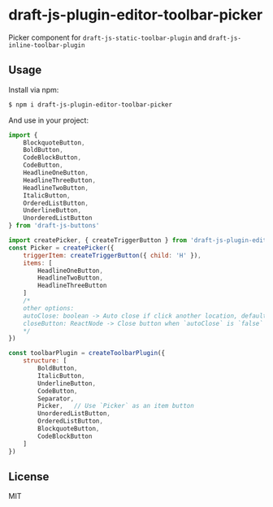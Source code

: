 # draft-js-plugin-editor-toolbar-picker
Picker component for `draft-js-static-toolbar-plugin` and `draft-js-inline-toolbar-plugin`

## Usage

Install via npm:

```bash
$ npm i draft-js-plugin-editor-toolbar-picker
```

And use in your project:

```js
import {
	BlockquoteButton,
	BoldButton,
	CodeBlockButton,
	CodeButton,
	HeadlineOneButton,
	HeadlineThreeButton,
	HeadlineTwoButton,
	ItalicButton,
	OrderedListButton,
	UnderlineButton,
	UnorderedListButton
} from 'draft-js-buttons'

import createPicker, { createTriggerButton } from 'draft-js-plugin-editor-toolbar-picker'
const Picker = createPicker({
	triggerItem: createTriggerButton({ child: 'H' }),
	items: [
		HeadlineOneButton,
		HeadlineTwoButton,
		HeadlineThreeButton
	]
	/* 
	other options:
	autoClose: boolean -> Auto close if click another location, default `true`
	closeButton: ReactNode -> Close button when `autoClose` is `false`
	*/
})

const toolbarPlugin = createToolbarPlugin({
	structure: [
		BoldButton,
		ItalicButton,
		UnderlineButton,
		CodeButton,
		Separator,
		Picker,   // Use `Picker` as an item button
		UnorderedListButton,
		OrderedListButton,
		BlockquoteButton,
		CodeBlockButton
	]
})
```

## License
MIT